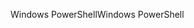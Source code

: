 <span data-ttu-id="afe88-101">Windows PowerShell</span><span class="sxs-lookup"><span data-stu-id="afe88-101">Windows PowerShell</span></span>